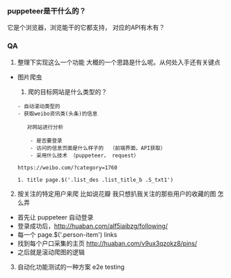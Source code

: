 ### puppeteer是干什么的？

 它是个浏览器，浏览能干的它都支持， 对应的API有木有？


### QA

1. 整理下实现这么一个功能 大概的一个思路是什么呢。从何处入手还有关键点

- 图片爬虫

    1. 爬的目标网站是什么类型的？

      - 自动滚动类型的
      - 获取weibo资讯类(头条)的信息

         对网站进行分析
         
          - 是否要登录
          - 访问的信息页面是什么样子的  （前端界面，API获取）
          - 采用什么技术 （puppeteer， request）

      https://weibo.com/?category=1760

      1. title page.$('.list_des .list_title_b .S_txt1')

2. 按关注的特定用户来爬 比如说花瓣 我只想扒我关注的那些用户的收藏的图 怎么弄

  - 首先让 puppeteer 自动登录
  - 登录成功后，http://huaban.com/alf5iaibzg/following/
  - 每一个 page.$('.person-item')  links
  - 找到每个户口采集的主页 http://huaban.com/v9ux3qzokz8/pins/
  - 之后就是滚动爬图的逻辑


3. 自动化功能测试的一种方案 e2e testing
